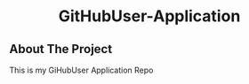 <h1 align = "center">GitHubUser-Application</h1> 

## About The Project
This is my GiHubUser Application Repo
